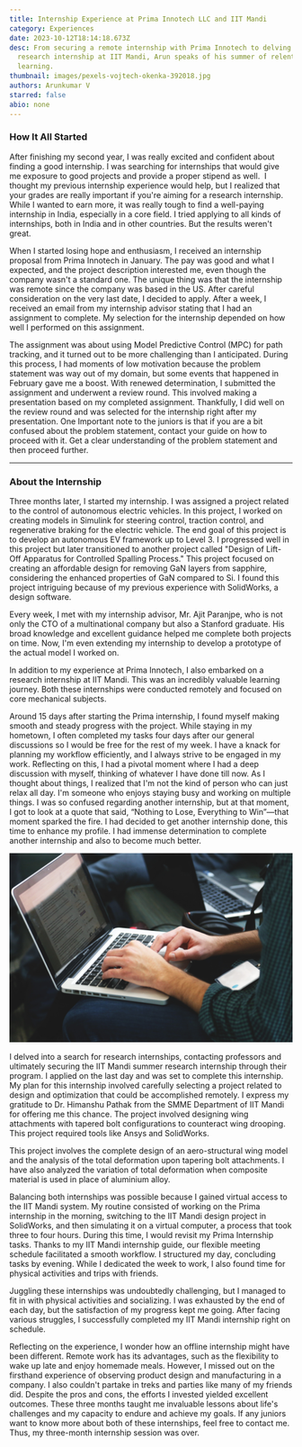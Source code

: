```yaml
---
title: Internship Experience at Prima Innotech LLC and IIT Mandi
category: Experiences
date: 2023-10-12T18:14:18.673Z
desc: From securing a remote internship with Prima Innotech to delving into a
  research internship at IIT Mandi, Arun speaks of his summer of relentless
  learning.
thumbnail: images/pexels-vojtech-okenka-392018.jpg
authors: Arunkumar V
starred: false
abio: none
---
```


<!--StartFragment-->

### How It All Started

After finishing my second year, I was really excited and confident about finding a good internship. I was searching for internships that would give me exposure to good projects and provide a proper stipend as well.  I thought my previous internship experience would help, but I realized that your grades are really important if you're aiming for a research internship. While I wanted to earn more, it was really tough to find a well-paying internship in India, especially in a core field. I tried applying to all kinds of internships, both in India and in other countries. But the results weren't great.

When I started losing hope and enthusiasm, I received an internship proposal from Prima Innotech in January. The pay was good and what I expected, and the project description interested me, even though the company wasn't a standard one. The unique thing was that the internship was remote since the company was based in the US. After careful consideration on the very last date, I decided to apply. After a week, I received an email from my internship advisor stating that I had an assignment to complete. My selection for the internship depended on how well I performed on this assignment.

The assignment was about using Model Predictive Control (MPC) for path tracking, and it turned out to be more challenging than I anticipated. During this process, I had moments of low motivation because the problem statement was way out of my domain, but some events that happened in February gave me a boost. With renewed determination, I submitted the assignment and underwent a review round. This involved making a presentation based on my completed assignment. Thankfully, I did well on the review round and was selected for the internship right after my presentation. One Important note to the juniors is that if you are a bit confused about the problem statement, contact your guide on how to proceed with it. Get a clear understanding of the problem statement and then proceed further.

---

### About the Internship

Three months later, I started my internship. I was assigned a project related to the control of autonomous electric vehicles. In this project, I worked on creating models in Simulink for steering control, traction control, and regenerative braking for the electric vehicle. The end goal of this project is to develop an autonomous EV framework up to Level 3. I progressed well in this project but later transitioned to another project called "Design of Lift-Off Apparatus for Controlled Spalling Process." This project focused on creating an affordable design for removing GaN layers from sapphire, considering the enhanced properties of GaN compared to Si. I found this project intriguing because of my previous experience with SolidWorks, a design software.

Every week, I met with my internship advisor, Mr. Ajit Paranjpe, who is not only the CTO of a multinational company but also a Stanford graduate. His broad knowledge and excellent guidance helped me complete both projects on time. Now, I'm even extending my internship to develop a prototype of the actual model I worked on.

In addition to my experience at Prima Innotech, I also embarked on a research internship at IIT Mandi. This was an incredibly valuable learning journey. Both these internships were conducted remotely and focused on core mechanical subjects.

Around 15 days after starting the Prima internship, I found myself making smooth and steady progress with the project. While staying in my hometown, I often completed my tasks four days after our general discussions so I would be free for the rest of my week. I have a knack for planning my workflow efficiently, and I always strive to be engaged in my work. Reflecting on this, I had a pivotal moment where I had a deep discussion with myself, thinking of whatever I have done till now. As I thought about things, I realized that I'm not the kind of person who can just relax all day. I'm someone who enjoys staying busy and working on multiple things. I was so confused regarding another internship, but at that moment, I got to look at a quote that said, “Nothing to Lose, Everything to Win”—that moment sparked the fire. I had decided to get another internship done, this time to enhance my profile. I had immense determination to complete another internship and also to become much better.

![](images/pexels-startup-stock-photos-7114.jpg)

I delved into a search for research internships, contacting professors and ultimately securing the IIT Mandi summer research internship through their program. I applied on the last day and was set to complete this internship. My plan for this internship involved carefully selecting a project related to design and optimization that could be accomplished remotely. I express my gratitude to Dr. Himanshu Pathak from the SMME Department of IIT Mandi for offering me this chance. The project involved designing wing attachments with tapered bolt configurations to counteract wing drooping. This project required tools like Ansys and SolidWorks.

This project involves the complete design of an aero-structural wing model and the analysis of the total deformation upon tapering bolt attachments. I have also analyzed the variation of total deformation when composite material is used in place of aluminium alloy.

Balancing both internships was possible because I gained virtual access to the IIT Mandi system. My routine consisted of working on the Prima internship in the morning, switching to the IIT Mandi design project in SolidWorks, and then simulating it on a virtual computer, a process that took three to four hours. During this time, I would revisit my Prima Internship tasks. Thanks to my IIT Mandi internship guide, our flexible meeting schedule facilitated a smooth workflow. I structured my day, concluding tasks by evening. While I dedicated the week to work, I also found time for physical activities and trips with friends.

Juggling these internships was undoubtedly challenging, but I managed to fit in with physical activities and socializing. I was exhausted by the end of each day, but the satisfaction of my progress kept me going. After facing various struggles, I successfully completed my IIT Mandi internship right on schedule.

Reflecting on the experience, I wonder how an offline internship might have been different. Remote work has its advantages, such as the flexibility to wake up late and enjoy homemade meals. However, I missed out on the firsthand experience of observing product design and manufacturing in a company. I also couldn't partake in treks and parties like many of my friends did. Despite the pros and cons, the efforts I invested yielded excellent outcomes. These three months taught me invaluable lessons about life's challenges and my capacity to endure and achieve my goals. If any juniors want to know more about both of these internships, feel free to contact me. Thus, my three-month internship session was over.

<!--EndFragment-->
